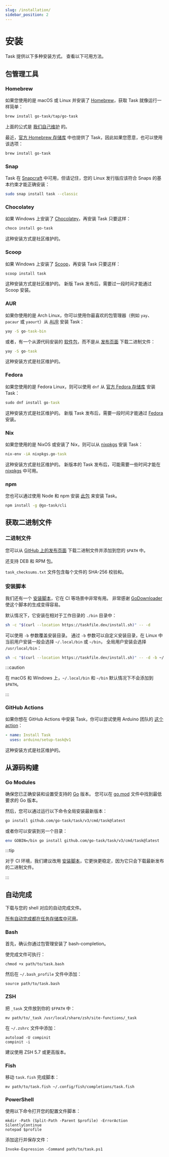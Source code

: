 ```yaml
---
slug: /installation/
sidebar_position: 2
---
```


# 安装

Task 提供以下多种安装方式。 查看以下可用方法。

## 包管理工具

### Homebrew

如果您使用的是 macOS 或 Linux 并安装了 [Homebrew](https://brew.sh/)，获取 Task 就像运行一样简单：

```bash
brew install go-task/tap/go-task
```

上面的公式是 [我们自己维护](https://github.com/go-task/homebrew-tap/blob/master/Formula/go-task.rb) 的。

最近，[官方 Homebrew 存储库](https://formulae.brew.sh/formula/go-task) 中也提供了 Task，因此如果您愿意，也可以使用该选项：

```bash
brew install go-task
```

### Snap

Task 在 [Snapcraft](https://snapcraft.io/task) 中可用，但请记住，您的 Linux 发行版应该符合 Snaps 的基本约束才能正确安装：

```bash
sudo snap install task --classic
```

### Chocolatey

如果 Windows 上安装了 [Chocolatey][choco]，再安装 Task 只要这样：

```bash
choco install go-task
```

这种安装方式是社区维护的。

### Scoop

如果 Windows 上安装了 [Scoop][scoop]，再安装 Task 只要这样：

```cmd
scoop install task
```

这种安装方式是社区维护的。 新版 Task 发布后，需要过一段时间才能通过 Scoop 安装。

### AUR

如果你使用的是 Arch Linux，你可以使用你最喜欢的包管理器（例如 `yay`、`pacaur` 或 `yaourt`）从 [AUR](https://aur.archlinux.org/packages/go-task-bin) 安装 Task：

```cmd
yay -S go-task-bin
```

或者，有一个从源代码安装的 [软件包](https://aur.archlinux.org/packages/go-task)，而不是从 [发布页面](https://github.com/go-task/task/releases) 下载二进制文件：

```cmd
yay -S go-task
```

这种安装方式是社区维护的。

### Fedora

如果您使用的是 Fedora Linux，则可以使用 `dnf` 从 [官方 Fedora 存储库](https://packages.fedoraproject.org/pkgs/golang-github-task/go-task/) 安装 Task：

```cmd
sudo dnf install go-task
```

这种安装方式是社区维护的。 新版 Task 发布后，需要一段时间才能通过 [Fedora](https://packages.fedoraproject.org/pkgs/golang-github-task/go-task/) 安装。

### Nix

如果您使用的是 NixOS 或安装了 Nix，则可以从 [nixpkgs](https://github.com/NixOS/nixpkgs) 安装 Task：

```cmd
nix-env -iA nixpkgs.go-task
```

这种安装方式是社区维护的。 新版本的 Task 发布后，可能需要一些时间才能在 [nixpkgs](https://github.com/NixOS/nixpkgs) 中可用。

### npm

您也可以通过使用 Node 和 npm 安装 [此包](https://www.npmjs.com/package/@go-task/cli) 来安装 Task。

```bash
npm install -g @go-task/cli
```

## 获取二进制文件

### 二进制文件

您可以从 [GitHub 上的发布页面](https://github.com/go-task/task/releases) 下载二进制文件并添加到您的 `$PATH` 中。

还支持 DEB 和 RPM 包。

`task_checksums.txt` 文件包含每个文件的 SHA-256 校验和。

### 安装脚本

我们还有一个 [安装脚本](https://github.com/go-task/task/blob/master/install-task.sh)，它在 CI 等场景中非常有用。 非常感谢 [GoDownloader](https://github.com/goreleaser/godownloader) 使这个脚本的生成变得容易。

默认情况下，它安装在相对于工作目录的 `./bin` 目录中：

```bash
sh -c "$(curl --location https://taskfile.dev/install.sh)" -- -d
```

可以使用 `-b` 参数覆盖安装目录。 通过 `-b` 参数可以自定义安装目录，在 Linux 中当前用户安装一般会选择 `~/.local/bin` 或 `~/bin`， 全局用户安装会选择 `/usr/local/bin`：

```bash
sh -c "$(curl --location https://taskfile.dev/install.sh)" -- -d -b ~/.local/bin
```

:::caution

在 macOS 和 Windows 上，`~/.local/bin` 和 `~/bin` 默认情况下不会添加到 `$PATH`。

:::

### GitHub Actions

如果你想在 GitHub Actions 中安装 Task，你可以尝试使用 Arduino 团队的 [这个 action](https://github.com/arduino/setup-task)：

```yaml
- name: Install Task
  uses: arduino/setup-task@v1
```

这种安装方式是社区维护的。

## 从源码构建

### Go Modules

确保您已正确安装和设置受支持的 [Go](https://golang.org/) 版本。 您可以在 [go.mod](https://github.com/go-task/task/blob/master/go.mod#L3) 文件中找到最低要求的 Go 版本。

然后，您可以通过运行以下命令全局安装最新版本：

```bash
go install github.com/go-task/task/v3/cmd/task@latest
```

或者你可以安装到另一个目录：

```bash
env GOBIN=/bin go install github.com/go-task/task/v3/cmd/task@latest
```

:::tip

对于 CI 环境，我们建议改用 [安装脚本](#get-the-binary)，它更快更稳定，因为它只会下载最新发布的二进制文件。

:::

## 自动完成

下载与您的 shell 对应的自动完成文件。

[所有自动完成都在任务存储库中可用](https://github.com/go-task/task/tree/master/completion)。

### Bash

首先，确认你通过包管理安装了 bash-completion。

使完成文件可执行：

```
chmod +x path/to/task.bash
```

然后在 `~/.bash_profile` 文件中添加：

```shell
source path/to/task.bash
```

### ZSH

把 `_task` 文件放到你的 `$FPATH` 中：

```shell
mv path/to/_task /usr/local/share/zsh/site-functions/_task
```

在 `~/.zshrc` 文件中添加：

```shell
autoload -U compinit
compinit -i
```

建议使用 ZSH 5.7 或更高版本。

### Fish

移动 `task.fish` 完成脚本：

```shell
mv path/to/task.fish ~/.config/fish/completions/task.fish
```

### PowerShell

使用以下命令打开您的配置文件脚本：

```
mkdir -Path (Split-Path -Parent $profile) -ErrorAction SilentlyContinue
notepad $profile
```

添加这行并保存文件：

```shell
Invoke-Expression -Command path/to/task.ps1
```

[choco]: https://chocolatey.org/
[scoop]: https://scoop.sh/
